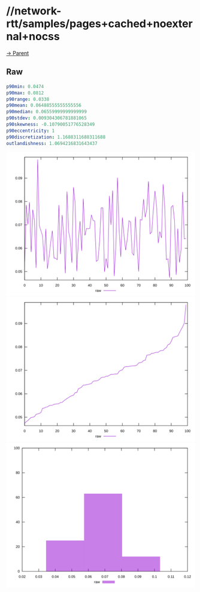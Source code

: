 
# //network-rtt/samples/pages+cached+noexternal+nocss

[→ Parent](../..)


## Raw


```yaml
p90min: 0.0474
p90max: 0.0812
p90range: 0.0338
p90mean: 0.06488555555555556
p90median: 0.06559999999999999
p90stdev: 0.009304306781881065
p90skewness: -0.10790051776528349
p90eccentricity: 1
p90discretization: 1.1688311688311688
outlandishness: 1.0694216831643437

```

![PLOT: raw-values](./raw/values.svg)![PLOT: raw-sorted](./raw/sorted.svg)![PLOT: raw-histogram](./raw/histogram.svg)